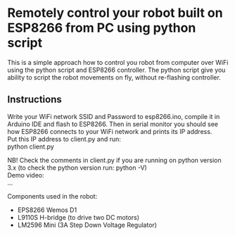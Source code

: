 <h1>Remotely control your robot built on ESP8266 from PC using python script</h1>

This is a simple approach how to control you robot from computer over WiFi using the python script and ESP8266 controller.
The python script give you ability to script the robot movements on fly, without re-flashing controller.

<h2>Instructions</h2>
Write your WiFi network SSID and Password to esp8266.ino, compile it in Arduino IDE and flash to ESP8266.
Then in serial monitor you should see how ESP8266 connects to your WiFi network and prints its IP address.
<br/>
Put this IP address to client.py and run:<br/>
python client.py

NB! Check the comments in client.py if you are running on python version 3.x
(to check the python version run: python -V)
<br/>
Demo video:</br>
...

Components used in the robot:</br>
- EPS8266 Wemos D1
- L9110S H-bridge (to drive two DC motors) 
- LM2596 Mini (3A Step Down Voltage Regulator)
